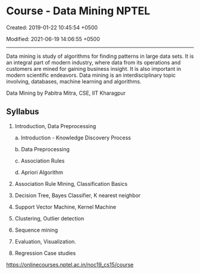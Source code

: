 # Course - Data Mining NPTEL

Created: 2019-01-22 10:45:54 +0500

Modified: 2021-06-19 14:06:55 +0500

---

Data mining is study of algorithms for finding patterns in large data sets. It is an integral part of modern industry, where data from its operations and customers are mined for gaining business insight. It is also important in modern scientific endeavors. Data mining is an interdisciplinary topic involving, databases, machine learning and algorithms.

Data Mining by Pabitra Mitra, CSE, IIT Kharagpur

## Syllabus

1. Introduction, Data Preprocessing

    a.  Introduction - Knowledge Discovery Process

    b.  Data Preprocessing

    c.  Association Rules

    d.  Apriori Algorithm

2. Association Rule Mining, Classification Basics

3. Decision Tree, Bayes Classifier, K nearest neighbor

4. Support Vector Machine, Kernel Machine

5. Clustering, Outlier detection

6. Sequence mining

7. Evaluation, Visualization.

8. Regression Case studies

<https://onlinecourses.nptel.ac.in/noc19_cs15/course>
